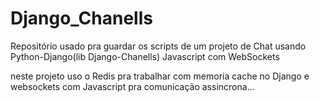 # Django_Chanells
Repositório usado pra guardar os scripts de um projeto de Chat usando Python-Django(lib Django-Chanells) Javascript com WebSockets

neste projeto uso o Redis pra trabalhar com memoria cache no Django e websockets com Javascript pra comunicação assincrona...
